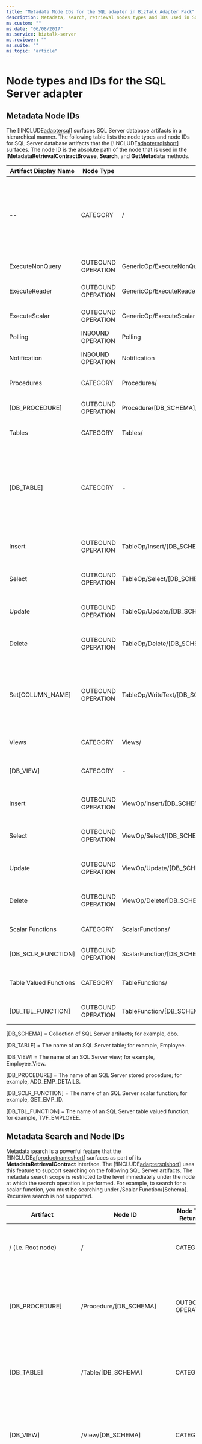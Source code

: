 ```yaml
---
title: "Metadata Node IDs for the SQL adapter in BizTalk Adapter Pack"
description: Metadata, search, retrieval nodes types and IDs used in SQL components that are exposed in SQL Server adapter - BizTalk Adapter Pack (BAP)
ms.custom: ""
ms.date: "06/08/2017"
ms.service: biztalk-server
ms.reviewer: ""
ms.suite: ""
ms.topic: "article"
---
```

# Node types and IDs for the SQL Server adapter

## Metadata Node IDs
The [!INCLUDE[adaptersql](../../includes/adaptersql-md.md)] surfaces SQL Server database artifacts in a hierarchical manner. The following table lists the node types and node IDs for SQL Server database artifacts that the [!INCLUDE[adaptersqlshort](../../includes/adaptersqlshort-md.md)] surfaces. The node ID is the absolute path of the node that is used in the **IMetadataRetrievalContractBrowse**, **Search**, and **GetMetadata** methods.  


| Artifact Display Name  |     Node Type      |                        Node ID                         |                    Example                     |                                                                                                                                                    Description                                                                                                                                                    |
|------------------------|--------------------|--------------------------------------------------------|------------------------------------------------|-------------------------------------------------------------------------------------------------------------------------------------------------------------------------------------------------------------------------------------------------------------------------------------------------------------------|
|           --           |      CATEGORY      |                           /                            |                       /                        | [!INCLUDE[afproductnameshort](../../includes/afproductnameshort-md.md)] root node. Returns all first-level nodes; this includes the ExecuteNonQuery, ExecuteReader, and ExecuteScalar operation nodes and all schema nodes for the outbound operations, and the Polling operation node for the inbound operation. |
|    ExecuteNonQuery     | OUTBOUND OPERATION |               GenericOp/ExecuteNonQuery                |           GenericOp/ExecuteNonQuery            |                                                                                                                  ExecuteNonQuery operation node. Returns WSDL for the ExecuteNonQuery operation.                                                                                                                  |
|     ExecuteReader      | OUTBOUND OPERATION |                GenericOp/ExecuteReader                 |            GenericOp/ExecuteReader             |                                                                                                                    ExecuteReader operation node. Returns WSDL for the ExecuteReader operation.                                                                                                                    |
|     ExecuteScalar      | OUTBOUND OPERATION |                GenericOp/ExecuteScalar                 |            GenericOp/ExecuteScalar             |                                                                                                                    ExecuteScalar operation node. Returns WSDL for the ExecuteScalar operation.                                                                                                                    |
|        Polling         | INBOUND OPERATION  |                        Polling                         |                    Polling                     |                                                                                                                          Polling operation node. Returns WSDL for the Polling operation.                                                                                                                          |
|      Notification      | INBOUND OPERATION  |                      Notification                      |                  Notification                  |                                                                                                                     Notification operation node. Returns WSDL for the Notification operation.                                                                                                                     |
|       Procedures       |      CATEGORY      |                      Procedures/                       |                  Procedures/                   |                                                                                                                     Schema procedures node. Returns all procedures for the specified schema.                                                                                                                      |
|     [DB_PROCEDURE]     | OUTBOUND OPERATION |         Procedure/[DB_SCHEMA]/[Procedure_Name]         |         Procedure/dbo/ADD_EMP_DETAILS          |                                                                                                                           Procedure node. Returns the WSDL for the specified procedure.                                                                                                                           |
|         Tables         |      CATEGORY      |                        Tables/                         |                    Tables/                     |                                                                                                                       Schema tables node. Returns all table nodes for the specified schema.                                                                                                                       |
|       [DB_TABLE]       |      CATEGORY      |                           -                            |                       -                        |                   Table node. Returns all operation nodes (Insert, Select, Update, Delete, and Set) for the specified table.<br /><br /> The Set operation is only returned for tables that contain columns with any of the following data type: Varchar(Max), Nvarchar(Max) or Varbinary(Max).                   |
|         Insert         | OUTBOUND OPERATION |         TableOp/Insert/[DB_SCHEMA]/[DB_TABLE]          |          TableOp/Insert/dbo/Employee           |                                                                                                            Table Insert operation node. Returns WSDL for the Insert operation for the specified table.                                                                                                            |
|         Select         | OUTBOUND OPERATION |         TableOp/Select/[DB_SCHEMA]/[DB_TABLE]          |          TableOp/Select/dbo/Employee           |                                                                                                            Table Select operation node. Returns WSDL for the Select operation for the specified table.                                                                                                            |
|         Update         | OUTBOUND OPERATION |         TableOp/Update/[DB_SCHEMA]/[DB_TABLE]          |          TableOp/Update/dbo/Employee           |                                                                                                            Table Update operation node. Returns WSDL for the Update operation for the specified table.                                                                                                            |
|         Delete         | OUTBOUND OPERATION |         TableOp/Delete/[DB_SCHEMA]/[DB_TABLE]          |          TableOp/Delete/dbo/Employee           |                                                                                                            Table Delete operation node. Returns WSDL for the Delete operation for the specified table.                                                                                                            |
|    Set[COLUMN_NAME]    | OUTBOUND OPERATION | TableOp/WriteText/[DB_SCHEMA]/[DB_TABLE]/[COLUMN_NAME] | TableOp/WriteText/dbo/Employee/Job_Description |                                          Table Set operation node. Returns WSDL for the Set operation for the specified column in the table. (Only surfaced if the table contains columns with any of the following data type: (Max), Nvarchar(Max) or Varbinary(Max)).                                           |
|         Views          |      CATEGORY      |                         Views/                         |                     Views/                     |                                                                                                                        Schema views node. Returns all view nodes for the specified schema.                                                                                                                        |
|       [DB_VIEW]        |      CATEGORY      |                           -                            |                       -                        |                                                                                                        View node. Returns all operation nodes (Insert, Select, Update, and Delete) for the specified view.                                                                                                        |
|         Insert         | OUTBOUND OPERATION |          ViewOp/Insert/[DB_SCHEMA]/[DB_VIEW]           |        ViewOp/Insert/dbo/Employee_View         |                                                                                                             View Insert operation node. Returns WSDL for the Insert operation for the specified view.                                                                                                             |
|         Select         | OUTBOUND OPERATION |          ViewOp/Select/[DB_SCHEMA]/[DB_VIEW]           |        ViewOp/Select/dbo/Employee_View         |                                                                                                             View Select operation node. Returns WSDL for the Select operation for the specified view.                                                                                                             |
|         Update         | OUTBOUND OPERATION |          ViewOp/Update/[DB_SCHEMA]/[DB_VIEW]           |        ViewOp/Update/dbo/Employee_View         |                                                                                                             View Update operation node. Returns WSDL for the Update operation for the specified view.                                                                                                             |
|         Delete         | OUTBOUND OPERATION |          ViewOp/Delete/[DB_SCHEMA]/[DB_VIEW]           |        ViewOp/Delete/dbo/Employee_View         |                                                                                                             View Delete operation node. Returns WSDL for the Delete operation for the specified view.                                                                                                             |
|    Scalar Functions    |      CATEGORY      |                    ScalarFunctions/                    |                ScalarFunctions/                |                                                                                                               Schema scalar functions node. Returns all scalar functions for the specified schema.                                                                                                                |
|   [DB_SCLR_FUNCTION]   | OUTBOUND OPERATION |     ScalarFunction/[DB_SCHEMA]/[DB_SCLR_FUNCTION]      |         ScalarFunction/dbo/GET_EMP_ID          |                                                                                                                     Scalar function node. Returns the WSDL for the specified scalar function.                                                                                                                     |
| Table Valued Functions |      CATEGORY      |                    TableFunctions/                     |                TableFunctions/                 |                                                                                                         Schema table valued functions node. Returns all table valued functions for the specified schema.                                                                                                          |
|   [DB_TBL_FUNCTION]    | OUTBOUND OPERATION |      TableFunction/[DB_SCHEMA]/[DB_TBL_FUNCTION]       |         TableFunction/dbo/TVF_EMPLOYEE         |                                                                                                               Table valued function node. Returns the WSDL for the specified table valued function.                                                                                                               |

 [DB_SCHEMA] = Collection of SQL Server artifacts; for example, dbo.  

 [DB_TABLE] = The name of an SQL Server table; for example, Employee.  

 [DB_VIEW] = The name of an SQL Server view; for example, Employee_View.  

 [DB_PROCEDURE] = The name of an SQL Server stored procedure; for example, ADD_EMP_DETAILS.  

 [DB_SCLR_FUNCTION] = The name of an SQL Server scalar function; for example, GET_EMP_ID.  

 [DB_TBL_FUNCTION] = The name of an SQL Server table valued function; for example, TVF_EMPLOYEE.  

## Metadata Search and Node IDs  
 Metadata search is a powerful feature that the [!INCLUDE[afproductnameshort](../../includes/afproductnameshort-md.md)] surfaces as part of its **MetadataRetrievalContract** interface. The [!INCLUDE[adaptersqlshort](../../includes/adaptersqlshort-md.md)] uses this feature to support searching on the following SQL Server artifacts. The metadata search scope is restricted to the level immediately under the node at which the search operation is performed. For example, to search for a scalar function, you must be searching under /Scalar Function/[Schema]. Recursive search is not supported.  

|Artifact|Node ID|Node Type Returned|Description|  
|--------------|-------------|------------------------|-----------------|  
|/ (i.e. Root node)|/|CATEGORY|Return all schema nodes that match the search expression.|  
|[DB_PROCEDURE]|/Procedure/[DB_SCHEMA]|OUTBOUND OPERATION|Return all procedure nodes in the specified schema that match the search expression.|  
|[DB_TABLE]|/Table/[DB_SCHEMA]|CATEGORY|Return all table nodes in the specified schema that match the search expression.|  
|[DB_VIEW]|/View/[DB_SCHEMA]|CATEGORY|Return all view nodes in the specified schema that match the search expression.|  
|[DB_SCLR_FUNCTION]|/ScalarFunction/[DB_SCHEMA]|OUTBOUND OPERATION|Return all scalar function nodes in the specified schema that match the search expression.|  
|[DB_TBL_FUNCTION]|/TableFunction/[DB_SCHEMA]|OUTBOUND OPERATION|Return all table valued function nodes in the specified schema that match the search expression.|  

 [DB_SCHEMA] = Collection of SQL Server artifacts; for example, dbo.  

 [DB_TABLE] = The name of an SQL Server table; for example, Employee.  

 [DB_VIEW] = The name of an SQL Server view; for example, Employee_View.  

 [DB_PROCEDURE] = The name of an SQL Server procedure; for example, ADD_EMP_DETAILS.  

 [DB_SCLR_FUNCTION] = The name of an SQL Server scalar function; for example, GET_EMP_ID.  

 [DB_TBL_FUNCTION] = The name of an SQL Server table valued function; for example, TVF_EMPLOYEE.  

 You can specify search expressions that are compatible with any valid expression that can be used for the SQL Server LIKE operator. For example, to perform a search on the tables contained in a schema, the [!INCLUDE[adaptersqlshort](../../includes/adaptersqlshort-md.md)] executes the following SQL: `SELECT TABLE_NAME FROM ALL_TABLES WHERE TABLE_NAME LIKE ‘[SEARCH_STR]’`.  

 The following table lists the special characters that the [!INCLUDE[adaptersqlshort](../../includes/adaptersqlshort-md.md)] supports in search expressions.  

|Special Character|Interpretation|  
|-----------------------|--------------------|  
|% (percentage)|Matches zero or more characters.<br /><br /> For example, "A%" matches "A", "AB", "ABC", and so on.|  
|_ (underscore)|Matches exactly 1 character.<br /><br /> For example, "A_" matches "AB", "AC", "AD", and so on.|  
|[ ]|-   Escapes the special meaning of _ and %.<br />-   Specifies a range or set of characters to be present.<br /><br /> For example:<br /><br /> -   %[%]% matches all names that include a % symbol.<br />-   [a-f] matches all names that have characters between and including ‘a’ and ‘f’.<br />-   [abc] matches all names that have characters ‘a’, ‘b’, and ‘c’.|  
|[^]|Specifies a range or set of characters not to be present.<br /><br /> For example:<br /><br /> -   [^a-f] matches all names that do not have characters between and including ‘a’ and ‘f’.<br />-   [^abc] matches all names that do not have characters ‘a’, ‘b’, and ‘c’.|  

## Metadata Retrieval and Node IDs  
 The following table summarizes the metadata characteristics returned by [!INCLUDE[adaptersqlshort](../../includes/adaptersqlshort-md.md)].  

|Artifact|Metadata Characteristics|  
|--------------|------------------------------|  
|Table or View|<ul><li>Table name.</li><li>Table field names.</li><li>Table field data types are mapped to simple or complex WSDL types.</li><li>Table field length is mapped to facet maxLength.</li><li>Table field primary key constraint is mapped to facet minOccurs = 1.</li><li>Table field NULL constraint is mapped to facet isNillable = true.</li><li>Table operations<br /><br /> <ul><li>INSERT</li><li>SELECT</li><li>UPDATE</li><li>DELETE</li><li>SET\<Column Name\></li></ul></li></ul>|  
|Procedure or Function|-   Procedure or function name is mapped to the operation name.<br />-   Procedure or function parameter names.<br />-   Procedure or function parameter data types are mapped to WSDL types.<br />-   Procedure or function parameter direction is mapped to WSDL parameter direction.<br />-   Procedure parameter or function parameter data type length is mapped to facet maxLength.<br />-   Procedure or function parameter order is mapped to element sequence.<br />-   Function return data type is mapped to WSDL type.<br />-   Function return data type length is mapped to facet maxLength.|  

 For detailed information about the format of the metadata that the [!INCLUDE[adaptersqlshort](../../includes/adaptersqlshort-md.md)] exposes for specific artifacts and operations on the SQL Server database, see [Messages and Message Schemas for BizTalk Adapter for SQL Server](messages-and-message-schemas-for-biztalk-adapter-for-sql-server.md).  
